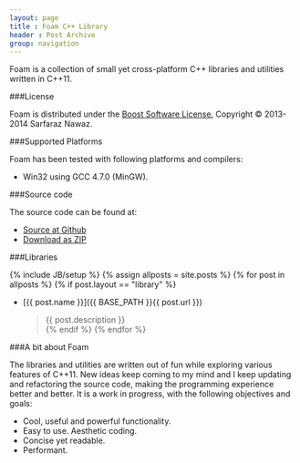 ```yaml
---
layout: page
title : Foam C++ Library
header : Post Archive
group: navigation
---
```


Foam is a collection of small yet cross-platform C++ libraries and utilities written in C++11.

###License

Foam is distributed under the [Boost Software License][license], Copyright &copy; 2013-2014 Sarfaraz Nawaz.

[license]:http://www.boost.org/LICENSE_1_0.txt

###Supported Platforms

Foam has been tested with following platforms and compilers:

- Win32 using GCC 4.7.0 (MinGW).

###Source code

The source code can be found at:

 - [Source at Github](https://github.com/snawaz/foam)
 - [Download as ZIP](https://github.com/snawaz/foam/archive/master.zip)

###Libraries

{% include JB/setup %}
{% assign allposts = site.posts %}
{% for post in allposts  %}
    {% if post.layout == "library" %}
- [{{ post.name }}]({{ BASE_PATH }}{{ post.url }})   
  > {{ post.description }}  
    {% endif %}
{% endfor %}

###A bit about Foam

The libraries and utilities are written out of fun while exploring various features of C++11. New ideas keep coming to my mind and I keep updating and refactoring the source code, making the programming experience better and better. It is a work in progress, with the following objectives and goals:

 - Cool, useful and powerful functionality.
 - Easy to use. Aesthetic coding.
 - Concise yet readable.
 - Performant.

